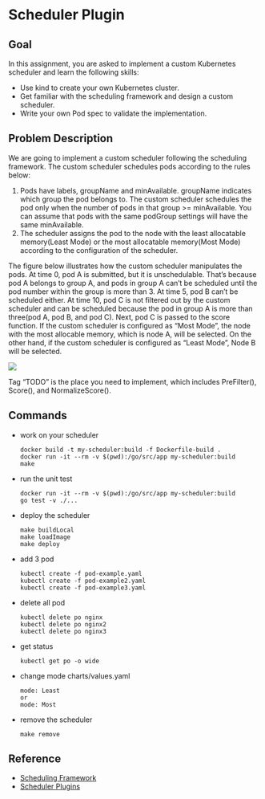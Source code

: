 # Scheduler Plugin
## Goal
In this assignment, you are asked to implement a custom Kubernetes scheduler and learn the following skills:
- Use kind to create your own Kubernetes cluster.
- Get familiar with the scheduling framework and design a custom scheduler.
- Write your own Pod spec to validate the implementation.

## Problem Description
We are going to implement a custom scheduler following the scheduling framework. The custom scheduler schedules pods according to the rules below:

1. Pods have labels, groupName and minAvailable. groupName indicates which group the pod belongs to. The custom scheduler schedules the pod only when the number of pods in that group >= minAvailable. You can assume that pods with the same podGroup settings will have the same minAvailable.
2. The scheduler assigns the pod to the node with the least allocatable memory(Least Mode) or the most allocatable memory(Most Mode) according to the configuration of the scheduler.

The figure below illustrates how the custom scheduler manipulates the pods. At time 0, pod A is submitted, but it is unschedulable. That’s because pod A belongs to group A, and pods in group A can’t be scheduled until the pod number within the group is more than 3. At time 5, pod B can’t be scheduled either. At time 10, pod C is not filtered out by the custom scheduler and can be scheduled because the pod in group A is more than three(pod A, pod B, and pod C). Next, pod C is passed to the score function. If the custom scheduler is configured as “Most Mode”, the node with the most allocable memory, which is node A, will be selected. On the other hand, if the custom scheduler is configured as “Least Mode”, Node B will be selected. 

![](docs/plugins.png)

Tag “TODO” is the place you need to implement, which includes PreFilter(), Score(), and NormalizeScore().

## Commands
- work on your scheduler
    ```
    docker build -t my-scheduler:build -f Dockerfile-build .
    docker run -it --rm -v $(pwd):/go/src/app my-scheduler:build
    make
    ```
- run the unit test
    ```
    docker run -it --rm -v $(pwd):/go/src/app my-scheduler:build
    go test -v ./...
    ```
- deploy the scheduler
    ```
    make buildLocal
    make loadImage
    make deploy
    ```
- add 3 pod
    ```
    kubectl create -f pod-example.yaml
    kubectl create -f pod-example2.yaml
    kubectl create -f pod-example3.yaml
    ```
- delete all pod
    ```
    kubectl delete po nginx
    kubectl delete po nginx2
    kubectl delete po nginx3
    ```
- get status
    ```
    kubectl get po -o wide
    ```
- change mode
    charts/values.yaml
    ```
    mode: Least
    or
    mode: Most
    ```
- remove the scheduler
    ```
    make remove
    ```

## Reference
- [Scheduling Framework](https://kubernetes.io/docs/concepts/scheduling-eviction/scheduling-framework/)
- [Scheduler Plugins](https://github.com/kubernetes-sigs/scheduler-plugins)

